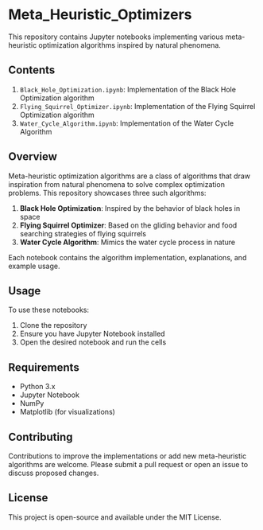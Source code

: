 # Meta_Heuristic_Optimizers

This repository contains Jupyter notebooks implementing various meta-heuristic optimization algorithms inspired by natural phenomena.

## Contents

1. `Black_Hole_Optimization.ipynb`: Implementation of the Black Hole Optimization algorithm
2. `Flying_Squirrel_Optimizer.ipynb`: Implementation of the Flying Squirrel Optimization algorithm
3. `Water_Cycle_Algorithm.ipynb`: Implementation of the Water Cycle Algorithm

## Overview

Meta-heuristic optimization algorithms are a class of algorithms that draw inspiration from natural phenomena to solve complex optimization problems. This repository showcases three such algorithms:

1. **Black Hole Optimization**: Inspired by the behavior of black holes in space
2. **Flying Squirrel Optimizer**: Based on the gliding behavior and food searching strategies of flying squirrels
3. **Water Cycle Algorithm**: Mimics the water cycle process in nature

Each notebook contains the algorithm implementation, explanations, and example usage.

## Usage

To use these notebooks:

1. Clone the repository
2. Ensure you have Jupyter Notebook installed
3. Open the desired notebook and run the cells

## Requirements

- Python 3.x
- Jupyter Notebook
- NumPy
- Matplotlib (for visualizations)

## Contributing

Contributions to improve the implementations or add new meta-heuristic algorithms are welcome. Please submit a pull request or open an issue to discuss proposed changes.

## License

This project is open-source and available under the MIT License.
